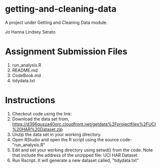 # getting-and-cleaning-data
A project under Getting and Cleaning Data module.

Jo Hanna Lindsey Serato

# Assignment Submission Files
1. run_analysis.R
2. README.md
3. CodeBook.md
4. tidydata.txt

# Instructions
1. Checkout code using the link: 
2. Download the data set from, https://d396qusza40orc.cloudfront.net/getdata%2Fprojectfiles%2FUCI%20HAR%20Dataset.zip
3. Unzip the data set in your working directory.
4. Open RStudio and open the R script using the source code- "run_analysis.R"
5. Edit and set your working directory using setwd() from the code. Note that include the address of the unzipped file: 
UCI HAR Dataset 
6. Run Rscript. It will generate a new dataset called, "tidydata.txt"
